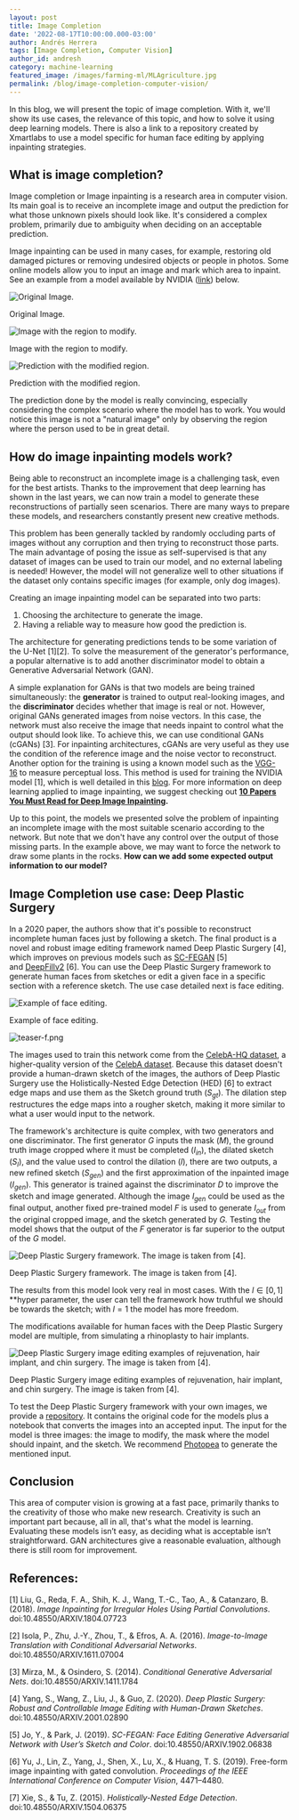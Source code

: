 ```yaml
---
layout: post
title: Image Completion
date: '2022-08-17T10:00:00.000-03:00'
author: Andrés Herrera
tags: [Image Completion, Computer Vision]
author_id: andresh
category: machine-learning
featured_image: /images/farming-ml/MLAgriculture.jpg
permalink: /blog/image-completion-computer-vision/
---
```


In this blog, we will present the topic of image completion. With it, we'll show its use cases, the relevance of this topic, and how to solve it using deep learning models. There is also a link to a repository created by Xmartlabs to use a model specific for human face editing by applying inpainting strategies.

## What is image completion?

Image completion or Image inpainting is a research area in computer vision. Its main goal is to receive an incomplete image and output the prediction for what those unknown pixels should look like. It's considered a complex problem, primarily due to ambiguity when deciding on an acceptable prediction.

Image inpainting can be used in many cases, for example, restoring old damaged pictures or removing undesired objects or people in photos. Some online models allow you to input an image and mark which area to inpaint. See an example from a model available by NVIDIA ([link](https://www.nvidia.com/research/inpainting/)) below.

![Original Image.](/images/image-completion/index.png)

Original Image.

![Image with the region to modify.](/images/image-completion/img_w_mask.png)

Image with the region to modify.

![Prediction with the modified region.](/images/image-completion/original_result.png)

Prediction with the modified region.

The prediction done by the model is really convincing, especially considering the complex scenario where the model has to work. You would notice this image is not a "natural image" only by observing the region where the person used to be in great detail.

## How do image inpainting models work?

Being able to reconstruct an incomplete image is a challenging task, even for the best artists. Thanks to the improvement that deep learning has shown in the last years, we can now train a model to generate these reconstructions of partially seen scenarios. There are many ways to prepare these models, and researchers constantly present new creative methods.

This problem has been generally tackled by randomly occluding parts of images without any corruption and then trying to reconstruct those parts. The main advantage of posing the issue as self-supervised is that any dataset of images can be used to train our model, and no external labeling is needed! However, the model will not generalize well to other situations if the dataset only contains specific images (for example, only dog images).

Creating an image inpainting model can be separated into two parts:

1. Choosing the architecture to generate the image.
2. Having a reliable way to measure how good the prediction is.

The architecture for generating predictions tends to be some variation of the U-Net [1][2]. To solve the measurement of the generator's performance, a popular alternative is to add another discriminator model to obtain a Generative Adversarial Network (GAN).

A simple explanation for GANs is that two models are being trained simultaneously: the **generator** is trained to output real-looking images, and the **discriminator** decides whether that image is real or not. However, original GANs generated images from noise vectors. In this case, the network must also receive the image that needs inpaint to control what the output should look like. To achieve this, we can use conditional GANs (cGANs) [3]. For inpainting architectures, cGANs are very useful as they use the condition of the reference image and the noise vector to reconstruct. Another option for the training is using a known model such as the [VGG-16](https://medium.com/@mygreatlearning/everything-you-need-to-know-about-vgg16-7315defb5918) to measure perceptual loss. This method is used for training the NVIDIA model [1], which is well detailed in this [blog](https://towardsdatascience.com/pushing-the-limits-of-deep-image-inpainting-using-partial-convolutions-ed5520775ab4). For more information on deep learning applied to image inpainting, we suggest checking out **[10 Papers You Must Read for Deep Image Inpainting](https://towardsdatascience.com/10-papers-you-must-read-for-deep-image-inpainting-2e41c589ced0).**

Up to this point, the models we presented solve the problem of inpainting an incomplete image with the most suitable scenario according to the network. But note that we don't have any control over the output of those missing parts. In the example above, we may want to force the network to draw some plants in the rocks. **How can we add some expected output information to our model?**

## Image Completion use case: Deep Plastic Surgery

In a 2020 paper, the authors show that it's possible to reconstruct incomplete human faces just by following a sketch. The final product is a novel and robust image editing framework named Deep Plastic Surgery [4], which improves on previous models such as [SC-FEGAN](https://github.com/run-youngjoo/SC-FEGAN) [5] and [DeepFillv2](https://github.com/zhaoyuzhi/deepfillv2) [6]. You can use the Deep Plastic Surgery framework to generate human faces from sketches or edit a given face in a specific section with a reference sketch. The use case detailed next is face editing.

![Example of face editing.](/images/image-completion/teaser-d.png)

Example of face editing.

![teaser-f.png](/images/image-completion/teaser-f.png)

The images used to train this network come from the [CelebA-HQ dataset](https://research.nvidia.com/publication/2018-04_progressive-growing-gans-improved-quality-stability-and-variation), a higher-quality version of the [CelebA dataset](http://mmlab.ie.cuhk.edu.hk/projects/CelebA.html). Because this dataset doesn't provide a human-drawn sketch of the images, the authors of Deep Plastic Surgery use the Holistically-Nested Edge Detection (HED) [6] to extract edge maps and use them as the Sketch ground truth ($S_{gt}$). The dilation step restructures the edge maps into a rougher sketch, making it more similar to what a user would input to the network.

The framework's architecture is quite complex, with two generators and one discriminator. The first generator *G* inputs the mask (*M*), the ground truth image cropped where it must be completed ($I_{in}$), the dilated sketch ($S_l$), and the value used to control the dilation (*l*), there are two outputs, a new refined sketch ($S_{gen}$) and the first approximation of the inpainted image ($I_{gen}$). This generator is trained against the discriminator *D* to improve the sketch and image generated. Although the image $I_{gen}$ could be used as the final output, another fixed pre-trained model *F* is used to generate $I_{out}$ from the original cropped image, and the sketch generated by *G.* Testing the model shows that the output of the *F* generator is far superior to the output of the *G* model.

![Deep Plastic Surgery framework. The image is taken from [4].](/images/image-completion/Screenshot_from_2022-08-01_14-51-48.png)

Deep Plastic Surgery framework. The image is taken from [4].

The results from this model look very real in most cases. With the $l \in [0, 1]$ **hyper parameter, the user can tell the framework how truthful we should be towards the sketch; with $l = 1$ the model has more freedom.

The modifications available for human faces with the Deep Plastic Surgery model are multiple, from simulating a rhinoplasty to hair implants.

![Deep Plastic Surgery image editing examples of rejuvenation, hair implant, and chin surgery. The image is taken from [4].](/images/image-completion/Screenshot_from_2022-08-02_13-44-21.png)

Deep Plastic Surgery image editing examples of rejuvenation, hair implant, and chin surgery. The image is taken from [4].

To test the Deep Plastic Surgery framework with your own images, we provide a [repository](https://github.com/xmartlabs/FaceInpaintingDemo). It contains the original code for the models plus a notebook that converts the images into an accepted input. The input for the model is three images: the image to modify, the mask where the model should inpaint, and the sketch. We recommend [Photopea](https://www.photopea.com/) to generate the mentioned input.

## Conclusion

This area of computer vision is growing at a fast pace, primarily thanks to the creativity of those who make new research. Creativity is such an important part because, all in all, that's what the model is learning. Evaluating these models isn’t easy, as deciding what is acceptable isn’t straightforward. GAN architectures give a reasonable evaluation, although there is still room for improvement.

## References:

[1] Liu, G., Reda, F. A., Shih, K. J., Wang, T.-C., Tao, A., & Catanzaro, B. (2018). *Image Inpainting for Irregular Holes Using Partial Convolutions*. doi:10.48550/ARXIV.1804.07723

[2] Isola, P., Zhu, J.-Y., Zhou, T., & Efros, A. A. (2016). *Image-to-Image Translation with Conditional Adversarial Networks*. doi:10.48550/ARXIV.1611.07004

[3] Mirza, M., & Osindero, S. (2014). *Conditional Generative Adversarial Nets*. doi:10.48550/ARXIV.1411.1784

[4] Yang, S., Wang, Z., Liu, J., & Guo, Z. (2020). *Deep Plastic Surgery: Robust and Controllable Image Editing with Human-Drawn Sketches*. doi:10.48550/ARXIV.2001.02890

[5] Jo, Y., & Park, J. (2019). *SC-FEGAN: Face Editing Generative Adversarial Network with User’s Sketch and Color*. doi:10.48550/ARXIV.1902.06838

[6] Yu, J., Lin, Z., Yang, J., Shen, X., Lu, X., & Huang, T. S. (2019). Free-form image inpainting with gated convolution. *Proceedings of the IEEE International Conference on Computer Vision*, 4471–4480.

[7] Xie, S., & Tu, Z. (2015). *Holistically-Nested Edge Detection*. doi:10.48550/ARXIV.1504.06375